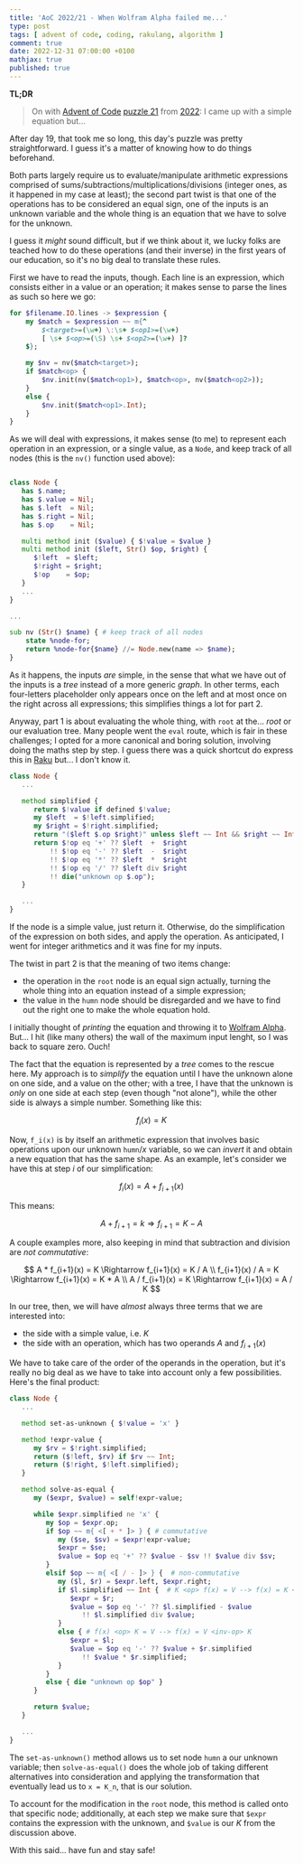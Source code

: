 ```yaml
---
title: 'AoC 2022/21 - When Wolfram Alpha failed me...'
type: post
tags: [ advent of code, coding, rakulang, algorithm ]
comment: true
date: 2022-12-31 07:00:00 +0100
mathjax: true
published: true
---
```


**TL;DR**

> On with [Advent of Code][] [puzzle 21][puzzle] from [2022][aoc2022]:
> I came up with a simple equation but...

After day 19, that took me so long, this day's puzzle was pretty
straightforward. I guess it's a matter of knowing how to do things
beforehand.

Both parts largely require us to evaluate/manipulate arithmetic
expressions comprised of sums/subtractions/multiplications/divisions
(integer ones, as it happened in my case at least); the second part
twist is that one of the operations has to be considered an equal sign,
one of the inputs is an unknown variable and the whole thing is an
equation that we have to solve for the unknown.

I guess it *might* sound difficult, but if we think about it, we lucky
folks are teached how to do these operations (and their inverse) in the
first years of our education, so it's no big deal to translate these
rules.

First we have to read the inputs, though. Each line is an expression,
which consists either in a value or an operation; it makes sense to
parse the lines as such so here we go:

```raku
for $filename.IO.lines -> $expression {
    my $match = $expression ~~ m{^
        $<target>=(\w+) \:\s+ $<op1>=(\w+)
        [ \s+ $<op>=(\S) \s+ $<op2>=(\w+) ]?
    $};

    my $nv = nv($match<target>);
    if $match<op> {
        $nv.init(nv($match<op1>), $match<op>, nv($match<op2>));
    }
    else {
        $nv.init($match<op1>.Int);
    }
}
```

As we will deal with expressions, it makes sense (to me) to represent
each operation in an expression, or a single value, as a `Node`, and
keep track of all nodes (this is the `nv()` function used above):

```raku

class Node {
   has $.name;
   has $.value = Nil;
   has $.left  = Nil;
   has $.right = Nil;
   has $.op    = Nil;

   multi method init ($value) { $!value = $value }
   multi method init ($left, Str() $op, $right) {
      $!left  = $left;
      $!right = $right;
      $!op    = $op;
   }
   ...
}

...

sub nv (Str() $name) { # keep track of all nodes
    state %node-for;
    return %node-for{$name} //= Node.new(name => $name);
}
```

As it happens, the inputs *are* simple, in the sense that what we have
out of the inputs is a *tree* instead of a more generic *graph*. In
other terms, each four-letters placeholder only appears once on the left
and at most once on the right across all expressions; this simplifies
things a lot for part 2.

Anyway, part 1 is about evaluating the whole thing, with `root` at
the... *root* or our evaluation tree. Many people went the `eval` route,
which is fair in these challenges; I opted for a more canonical and
boring solution, involving doing the maths step by step. I guess there
was a quick shortcut do express this in [Raku][] but... I don't know it.

```raku
class Node {
   ...

   method simplified {
      return $!value if defined $!value;
      my $left  = $!left.simplified;
      my $right = $!right.simplified;
      return "($left $.op $right)" unless $left ~~ Int && $right ~~ Int;
      return $!op eq '+' ?? $left  +  $right
          !! $!op eq '-' ?? $left  -  $right
          !! $!op eq '*' ?? $left  *  $right
          !! $!op eq '/' ?? $left div $right
          !! die("unknown op $.op");
   }

   ...
}
```

If the node is a simple value, just return it. Otherwise, do the
simplification of the expression on both sides, and apply the
operation. As anticipated, I went for integer arithmetics and it was
fine for my inputs.

The twist in part 2 is that the meaning of two items change:

- the operation in the `root` node is an equal sign actually, turning
  the whole thing into an equation instead of a simple expression;
- the value in the `humn` node should be disregarded and we have to find
  out the right one to make the whole equation hold.

I initially thought of *printing* the equation and throwing it to
[Wolfram Alpha][]. But... I hit (like many others) the wall of the
maximum input lenght, so I was back to square zero. Ouch!

The fact that the equation is represented by a *tree* comes to the
rescue here. My approach is to *simplify* the equation until I have the
unknown alone on one side, and a value on the other; with a tree, I have
that the unknown is *only* on one side at each step (even though "not
alone"), while the other side is always a simple number. Something like
this:

$$
f_i(x) = K
$$

Now, `f_i(x)` is by itself an arithmetic expression that involves basic
operations upon our unknown `humn`/$x$ variable, so we can *invert* it
and obtain a new equation that has the same shape. As an example, let's
consider we have this at step $i$ of our simplification:

$$
f_i(x) = A + f_{i+1}(x)
$$

This means:

$$
A + f_{i+1} = k \Rightarrow f_{i+1} = K - A
$$

A couple examples more, also keeping in mind that subtraction and
division are *not commutative*:

$$
A * f_{i+1}(x) = K \Rightarrow f_{i+1}(x) = K / A \\
f_{i+1}(x) / A = K \Rightarrow f_{i+1}(x) = K * A \\
A / f_{i+1}(x) = K \Rightarrow f_{i+1}(x) = A / K
$$

In our tree, then, we will have *almost* always three terms that we are
interested into:

- the side with a simple value, i.e. $K$
- the side with an operation, which has two operands $A$ and
  $f_{i+1}(x)$

We have to take care of the order of the operands in the operation, but
it's really no big deal as we have to take into account only a few
possibilities. Here's the final product:

```raku
class Node {
   ...

   method set-as-unknown { $!value = 'x' }

   method !expr-value {
      my $rv = $!right.simplified;
      return ($!left, $rv) if $rv ~~ Int;
      return ($!right, $!left.simplified);
   }

   method solve-as-equal {
      my ($expr, $value) = self!expr-value;

      while $expr.simplified ne 'x' {
         my $op = $expr.op;
         if $op ~~ m{ <[ + * ]> } { # commutative
            my ($se, $sv) = $expr!expr-value;
            $expr = $se;
            $value = $op eq '+' ?? $value - $sv !! $value div $sv;
         }
         elsif $op ~~ m{ <[ / - ]> } {  # non-commutative
            my ($l, $r) = $expr.left, $expr.right;
            if $l.simplified ~~ Int {  # K <op> f(x) = V --> f(x) = K <op> V
               $expr = $r;
               $value = $op eq '-' ?? $l.simplified - $value
                  !! $l.simplified div $value;
            }
            else { # f(x) <op> K = V --> f(x) = V <inv-op> K
               $expr = $l;
               $value = $op eq '-' ?? $value + $r.simplified
                  !! $value * $r.simplified;
            }
         }
         else { die "unknown op $op" }
      }

      return $value;
   }

   ...
}
```

The `set-as-unknown()` method allows us to set node `humn` a our unknown
variable; then `solve-as-equal()` does the whole job of taking different
alternatives into consideration and applying the transformation that
eventually lead us to `x = K_n`, that is our solution.

To account for the modification in the `root` node, this method is
called onto that specific node; additionally, at each step we make sure
that `$expr` contains the expression with the unknown, and `$value` is
our $K$ from the discussion above.

With this said... have fun and stay safe!


[puzzle]: https://adventofcode.com/2022/day/X
[aoc2022]: https://adventofcode.com/2022/
[Advent of Code]: https://adventofcode.com/
[Raku]: https://www.raku.org/
[Perl]: https://www.perl.org/
[Wolfram Alpha]: https://www.wolframalpha.com/
